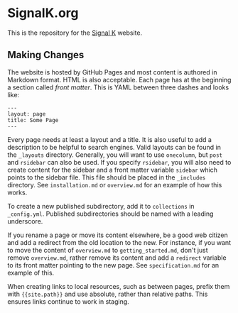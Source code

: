 # SignalK.org

This is the repository for the [Signal K](http://signalk.org) website.

## Making Changes

The website is hosted by GitHub Pages and most content is authored in Markdown format. HTML is also acceptable. Each
page has at the beginning a section called _front matter_. This is YAML between three dashes and looks like:

```
---
layout: page
title: Some Page
---
```

Every page needs at least a layout and a title. It is also useful to add a description to be helpful to search engines.
Valid layouts can be found in the `_layouts` directory. Generally, you will want to use `onecolumn`, but `post` and
`rsidebar` can also be used. If you specify `rsidebar`, you will also need to create content for the sidebar and a
front matter variable `sidebar` which points to the sidebar file. This file should be placed in the `_includes`
directory. See `installation.md` or `overview.md` for an example of how this works.

To create a new published subdirectory, add it to `collections` in `_config.yml`. Published subdirectories should be
named with a leading underscore.

If you rename a page or move its content elsewhere, be a good web citizen and add a redirect from the old location to
the new. For instance, if you want to move the content of `overview.md` to `getting_started.md`, don't just remove
`overview.md`, rather remove its content and add a `redirect` variable to its front matter pointing to the new page. See
`specification.md` for an example of this.

When creating links to local resources, such as between pages, prefix them with `{{site.path}}` and use absolute, rather
than relative paths. This ensures links continue to work in staging.
